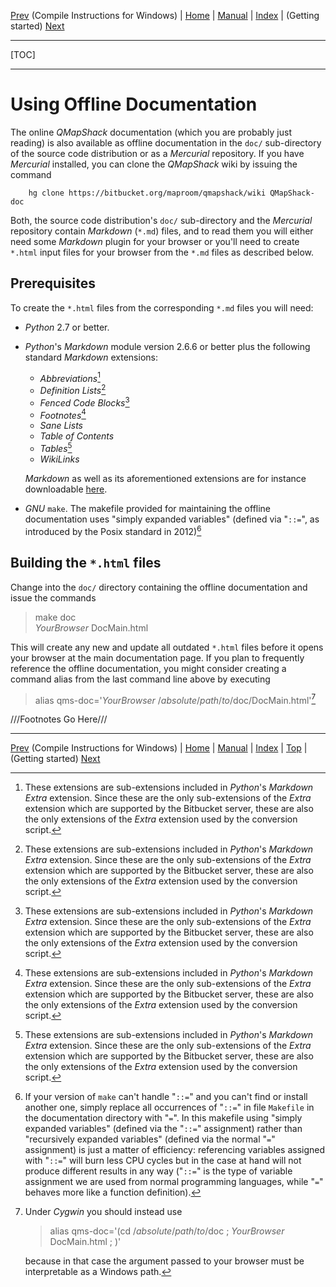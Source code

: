 [Prev](BuildWindowsVisualStudio) (Compile Instructions for Windows) | [Home](Home) | [Manual](DocMain) | [Index](AxAdvIndex) | (Getting started) [Next](DocGettingStarted)
- - -
[TOC]
- - -

# Using Offline Documentation

The online _QMapShack_ documentation (which you are probably just reading)
is also available as offline documentation in the `doc/` sub-directory
of the source code distribution or as a _Mercurial_ repository.  If you
have _Mercurial_ installed, you can clone the _QMapShack_ wiki by issuing
the command

        hg clone https://bitbucket.org/maproom/qmapshack/wiki QMapShack-doc

Both, the source code distribution's `doc/` sub-directory and the
_Mercurial_ repository contain _Markdown_ (`*.md`) files, and to read
them you will either need some _Markdown_ plugin for your browser or
you'll need to create `*.html` input files for your browser from the
`*.md` files as described below.

## Prerequisites

To create the `*.html` files from the corresponding `*.md` files you
will need:

* _Python_ 2.7 or better.

* _Python_'s _Markdown_ module version 2.6.6 or better plus the
  following standard _Markdown_ extensions:

     * _Abbreviations_[^1]
     * _Definition Lists_[^1]
     * _Fenced Code Blocks_[^1]
     * _Footnotes_[^1]
     * _Sane Lists_
     * _Table of Contents_
     * _Tables_[^1]
     * _WikiLinks_

    _Markdown_ as well as its aforementioned extensions are for instance
    downloadable [here](https://pythonhosted.org/Markdown/).

* _GNU_ `make`.  The makefile provided for maintaining the offline
  documentation uses "simply expanded variables" (defined via "`::=`",
  as introduced by the Posix standard in 2012)[^2]

[^1]: These extensions are sub-extensions included in _Python_'s
_Markdown_ _Extra_ extension.  Since these are the only sub-extensions
of the _Extra_ extension which are supported by the Bitbucket server,
these are also the only extensions of the _Extra_ extension used by the
conversion script.

[^2]: If your version of `make` can't handle "`::=`" and you can't find
or install another one, simply replace all occurrences of "`::=`" in file
`Makefile` in the documentation directory with "`=`".  In this makefile
using "simply expanded variables" (defined via the "`::=`" assignment)
rather than "recursively expanded variables" (defined via the normal
"`=`" assignment) is just a matter of efficiency: referencing variables
assigned with "`::=`" will burn less CPU cycles but in the case at hand
will not produce different results in any way ("`::=`" is the type of
variable assignment we are used from normal programming languages, while
"`=`" behaves more like a function definition).

## Building the `*.html` files

Change into the `doc/` directory containing the offline documentation
and issue the commands

>    make doc  
>    _YourBrowser_ DocMain.html

This will create any new and update all outdated `*.html` files before
it opens your browser at the main documentation page.  If you plan to
frequently reference the offline documentation, you might consider
creating a command alias from the last command line above by executing

>    alias qms-doc='_YourBrowser_ /_absolute_/_path_/_to_/doc/DocMain.html'[^3]

[^3]:
    Under _Cygwin_ you should instead use

    >    alias qms-doc='(cd /_absolute_/_path_/_to_/doc ; _YourBrowser_ DocMain.html ; )'

    because in that case the argument passed to your browser must be
    interpretable as a Windows path.




///Footnotes Go Here///
- - -
[Prev](BuildWindowsVisualStudio) (Compile Instructions for Windows) | [Home](Home) | [Manual](DocMain) | [Index](AxAdvIndex) | [Top](#) | (Getting started) [Next](DocGettingStarted)
